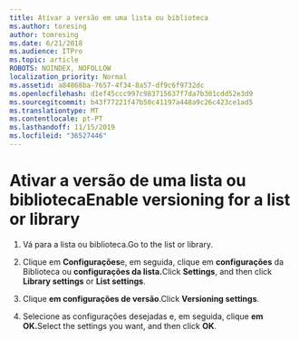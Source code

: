 ```yaml
---
title: Ativar a versão em uma lista ou biblioteca
ms.author: toresing
author: tomresing
ms.date: 6/21/2018
ms.audience: ITPro
ms.topic: article
ROBOTS: NOINDEX, NOFOLLOW
localization_priority: Normal
ms.assetid: a84868ba-7657-4f34-8a57-df9c6f9732dc
ms.openlocfilehash: d1ef45ccc997c983715637f7da7b301cdd52e3d9
ms.sourcegitcommit: b43f77221f47b50c41197a448a9c26c423ce1ad5
ms.translationtype: MT
ms.contentlocale: pt-PT
ms.lasthandoff: 11/15/2019
ms.locfileid: "36527446"
---
```

# <a name="enable-versioning-for-a-list-or-library"></a><span data-ttu-id="83c16-102">Ativar a versão de uma lista ou biblioteca</span><span class="sxs-lookup"><span data-stu-id="83c16-102">Enable versioning for a list or library</span></span>

1. <span data-ttu-id="83c16-103">Vá para a lista ou biblioteca.</span><span class="sxs-lookup"><span data-stu-id="83c16-103">Go to the list or library.</span></span>
    
2. <span data-ttu-id="83c16-104">Clique em **Configurações**e, em seguida, clique em **configurações** da Biblioteca ou **configurações da lista.**</span><span class="sxs-lookup"><span data-stu-id="83c16-104">Click **Settings**, and then click **Library settings** or **List settings**.</span></span>
    
3. <span data-ttu-id="83c16-105">Clique **em configurações de versão**.</span><span class="sxs-lookup"><span data-stu-id="83c16-105">Click **Versioning settings**.</span></span>
    
4. <span data-ttu-id="83c16-106">Selecione as configurações desejadas e, em seguida, clique **em OK.**</span><span class="sxs-lookup"><span data-stu-id="83c16-106">Select the settings you want, and then click **OK**.</span></span>
    

